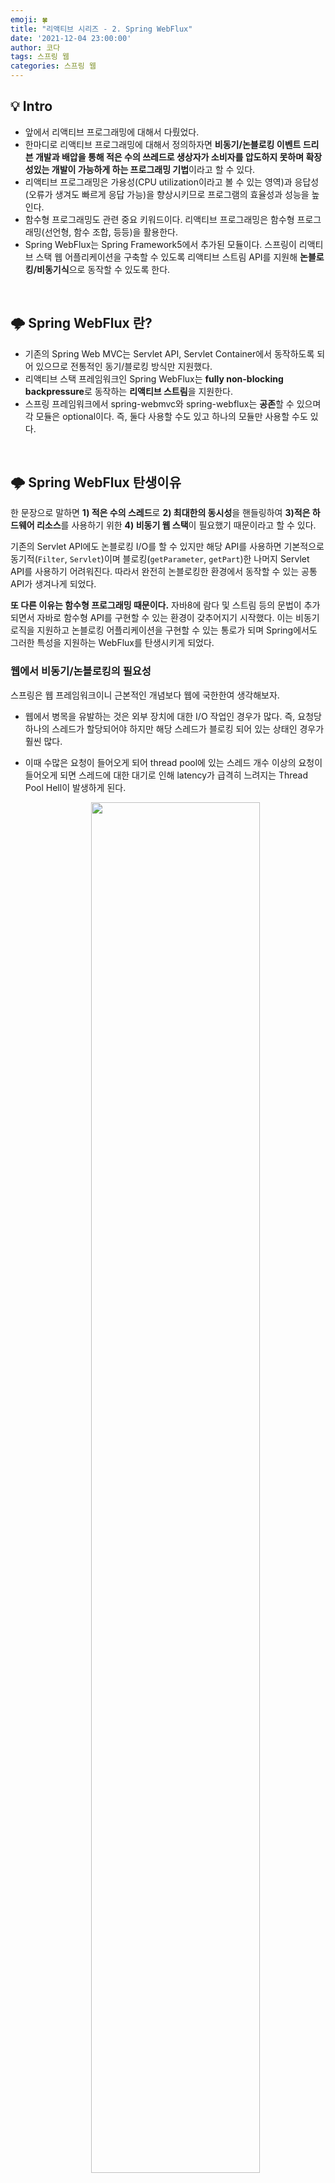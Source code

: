 ```yaml
---
emoji: 🍀
title: "리액티브 시리즈 - 2. Spring WebFlux"
date: '2021-12-04 23:00:00'
author: 코다
tags: 스프링 웹 
categories: 스프링 웹
---
```


## 💡 Intro

- 앞에서 리액티브 프로그래밍에 대해서 다뤘었다.
- 한마디로 리액티브 프로그래밍에 대해서 정의하자면 **비동기/논블로킹 이벤트 드리븐 개발과 배압을 통해 적은 수의 쓰레드로 생상자가 소비자를 압도하지 못하며 확장성있는 개발이 가능하게 하는 프로그래밍 기법**이라고 할 수 있다.
- 리액티브 프로그래밍은 가용성(CPU utilization이라고 볼 수 있는 영역)과 응답성(오류가 생겨도 빠르게 응답 가능)을 향상시키므로 프로그램의 효율성과 성능을 높인다.
- 함수형 프로그래밍도 관련 중요 키워드이다. 리액티브 프로그래밍은 함수형 프로그래밍(선언형, 함수 조합, 등등)을 활용한다.
- Spring WebFlux는 Spring Framework5에서 추가된 모듈이다. 스프링이 리액티브 스택 웹 어플리케이션을 구축할 수 있도록 리액티브 스트림 API를 지원해 **논블로킹/비동기식**으로 동작할 수 있도록 한다.

<br> 

## 🌩 Spring WebFlux 란?

- 기존의 Spring Web MVC는 Servlet API, Servlet Container에서 동작하도록 되어 있으므로 전통적인 동기/블로킹 방식만 지원했다.
- 리액티브 스택 프레임워크인 Spring WebFlux는 **fully non-blocking backpressure**로 동작하는 **리액티브 스트림**을 지원한다.
- 스프링 프레임워크에서 spring-webmvc와 spring-webflux는 **공존**할 수 있으며 각 모듈은 optional이다. 즉, 둘다 사용할 수도 있고 하나의 모듈만 사용할 수도 있다.

<br> 

## 🌩 Spring WebFlux 탄생이유

한 문장으로 말하면 **1) 적은 수의 스레드**로 **2) 최대한의 동시성**을 핸들링하여 **3)적은 하드웨어 리소스**를 사용하기 위한 **4) 비동기 웹 스택**이 필요했기 때문이라고 할 수 있다. 

기존의 Servlet API에도 논블로킹 I/O를 할 수 있지만 해당 API를 사용하면 기본적으로 동기적(`Filter`, `Servlet`)이며 블로킹(`getParameter`, `getPart`)한 나머지 Servlet API를 사용하기 어려워진다. 따라서 완전히 논블로킹한 환경에서 동작할 수 있는 공통 API가 생겨나게 되었다. 

**또 다른 이유는 함수형 프로그래밍 때문이다.** 자바8에 람다 및 스트림 등의 문법이 추가되면서 자바로 함수형 API를 구현할 수 있는 환경이 갖추어지기 시작했다. 이는 비동기 로직을 지원하고 논블로킹 어플리케이션을 구현할 수 있는 통로가 되며 Spring에서도 그러한 특성을 지원하는 WebFlux를 탄생시키게 되었다. 

### 웹에서 비동기/논블로킹의 필요성

스프링은 웹 프레임워크이니 근본적인 개념보다 웹에 국한한여 생각해보자.

- 웹에서 병목을 유발하는 것은 외부 장치에 대한 I/O 작업인 경우가 많다. 즉, 요청당 하나의 스레드가 할당되어야 하지만 해당 스레드가 블로킹 되어 있는 상태인 경우가 훨씬 많다.
- 이때 수많은 요청이 들어오게 되어 thread pool에 있는 스레드 개수 이상의 요청이 들어오게 되면 스레드에 대한 대기로 인해 latency가 급격히 느려지는 Thread Pool Hell이 발생하게 된다.

    <p align="center"><img width="75%" src="https://user-images.githubusercontent.com/63405904/144712827-31460842-a91c-4d90-a53d-91eb797c6421.png"></p>
    
- 그렇다고 스레드를 추가로 생성하는 것은 오버헤드가 큰 작업이며 잦은 context switching으로 오히려 CPU utilization이 떨어져 비효율이 발생한다.
- 따라서 적은 수의 스레드로 동시성을 높이기 위해서는 스레드가 블로킹 되어 있지 않고 외부 I/O 작업이 일어날 때 필요한 다른 작업을 수행하도록 해야한다.
- 점점 더 MSA가 대두되면서 다수의 마이크로서비스로 분리되어 서비스간 메시지 통신을 하는 경우가 잦아졌다. 이런 외부 통신이 많아진 만큼 이 모든 요청을 동기/블로킹 방식으로 처리하면 동시성이 떨어지게 된다.
- 따라서 비동기/논블로킹 형식의 프로그래밍의 필요성이 더욱 강조되기 시작한다.

<br> 

## 🌩 Spring MVC vs. Spring WebFlux

### 구체적으로 어떻게 더 좋은 걸까?

우선 동기/비동기, 블록/논블록에 대한 기본적인 이해가 있다는 것을 전제하에 설명한다. 비동기/논블록 방식이 적용되면 여러 외부 I/O 작업이나 API 호출이 필요할 때 각 경과시간의 합 만큼의 시간이 소요된다. 하지만 비동기/논블록 방식이 적용되는 리액티브라면 각 경과시간 중 최대시간 만큼의 시간이 소요된다. 

어떻게 이런 효과를 (적은 스레드를 가지고!!) 내는지 이해하기 위해서는 리액티브에 빠질 수 없는 키워드인 **event-driven**을 잘 이해해야한다. 일반적으로 event-driven이라고 한다면 다음 그림을 떠올리면 된다. 

<p align="center"><img width="75%" src="https://user-images.githubusercontent.com/63405904/144712817-0bea67a0-5be8-4f10-b403-19e09721a383.png"></p>

주 업무를 하는 주체는 Event loop, Events, Event Handlers이다. 사용자나 외부 요인에 의해 이벤트가 발생하면 이벤트 루프는 해당 이벤트를 받아서 관리하고 알맞은 핸들러에 넘기는 역할을 한다. 핸들러는 해당 이벤트를 처리한다. 

여기서 Event loop는 적은 스레드를 가지고 운용할 수 있다. 따라서 이전에는 각 이벤트에 대한 스레드가 각각 필요했다면 event-driven 형태에선 아무리 이벤트가 많이 발생하더라도 스레드 풀에 있는 적정량의 스레드(주로 CPU 코어 개수거나 두배)로 관리 및 처리할 수 있다. 

번외로 event-driven의 탄생이유에 대해서 말해보자면, 이전에는 예상 가능하게 순차적으로 프로그래밍 진행되곤 했다. 하지만 최근이 GUI가 발전하고 점점 더 사용자와의 인터랙션이 많아지면서 제어할 수 없는 유저 이벤트가 많아지면서 이런 방식이 생겨나고 많이 사용되게 되었다. 

### Spring WebFlux 구조

<p align="center"><img width="75%" src="https://user-images.githubusercontent.com/63405904/144713050-4d280534-1b6c-43c6-8bd1-fa37d4f7fa31.png"></p>

전반적인 Spring WebFlux의 구조를 보면서 리액티브 프로그래밍이 어떻게 적용되었는지 살펴보자. 

사용자 요청이 들어오면 Event loop를 통해서 event가 되어 관리가 된다. 이때 하나의 요청에 하나의 스레드가 배정되는 것이 아니라 적은 스레드로 이벤트 루프에서 관리할 수 있다. 이후 이벤트는 비동기/논블록으로 연산을 처리한다. 연산이 끝나면 콜백 함수로 처리하고 응답한다.

이렇게 Spring WebFlux는 더 효율적으로 I/O를 제어하여 좋은 성능을 낸다. 앞서 언급했던 점점 더 MSA 추세로 여러 서비스가 네트워크 호출을 해야하는 시기에는 더욱 효율적일 수 있다. 

주의해야할 점은 한 곳이라도 동기/블로킹이 되는 곳이 있다면 아무런 효용이 없다는 것이다. 결국 동기/블로킹 호출하는 API에서 병목이 일어나기 때문이다. 

현재 Spring WebFlux의 WebClient로 외부 API를 리액티브 방식으로 처리할 수 있지만 여전히 DB connection과 관련해서는 논블로킹 라이브러리가 많이 사용되고 있지 않다. (R2DBC, jasync sql 등등이 개발중이라고 한다.) 

<br> 

## 🌩 Spring WebFlux 무조건 좋을까?

당연한 이야기겠지만 Spring WebFlux가 무조건 좋지는 않다. (개발에 트레이드 오프는 항상 있으므로!) 그럼 언제 무엇을 쓰는 것이 좋을까? 정답은 없지만 스프링 공식문서에 Spring MVC와 WebFlux를 비교하고 설명한 포인트들을 짚어보자. 

아래 그림은 두개의 공통점과 차이점을 표현한 다이어그램이다. 

<p align="center"><img width="75%" src="https://user-images.githubusercontent.com/63405904/144713072-84bc054d-8073-4090-b2c9-3433ad45db2b.png"></p>

스프링 공식문서에서는 몇가지 상황에 어떠한 것을 제안하는지 적혀있다. 

- 우선 Spring MVC로 어플리케이션이 정상동작하면 굳이 바꿀필요는 없다. 명령형 프로그래밍은 개발하기도, 이해하기도, 디버깅하기도 더 좋다. 즉, 생산성이 더 좋다는 것이다. 리액티브 개념은 이제 막 발전중이기 때문에 기존의 명령형에 비해 라이브러리도 부족하다.
- 만일 자바8의 람다나 코틀린을 사용하는 가벼운 함수형 웹 프레임워크에 관심이 있다면 WebFlux는 좋은 선택이다. WebFlux는 작은 어플리케이션이나 복잡하지 않은 요구사항을 구현한 마이크로서비스에 적합하다.
- MSA에서는 각 어플리케이션이 Spring MVC나 Spring WebFlux를 혼합해서 사용하고 있을 수 있다. 어노테이션 기반의 프로그래밍 모델은 위 두 프레임워크를 재사용하기도 편하게 해준다.
- 어느 어플리케이션에 무엇을 쓸지 헷갈린다면 가장 간단한 방법은 의존성을 체크해보는 것이다. 만일 플로킹 persistence API의 일종인 JPA, JDBC 등을 사용하거나 블로킹 네트워크 API를 사용하고 있다면 Spring MVC가 더 적합하다. 물론 Reactor나 RxJava등을 통해 블로킹 작업을 별도의 스레드에서 처리하도록 하는 것이 가능하지만 여전히 논블로킹 웹 스택의 장점을 온전히 활용하지 못하는 경우다.
- 만일 지금 Spring MVC 어플리케이션을 쓰고 있고 외부 API를 호출해야 한다면 리액티브 `webClient`를 활용해보는 것을 추천한다. 각 요청에 대한 latency가 향상되며 그 장점이 극대화된다.
- 스프링 공식 문서에 이런 내용도 있어서 놀랐다. 공식문서에 따르면 만일 팀에서 적용하고자 한다면 논블로킹이나 선언형 프로그래밍으로 전환하기 위해서는 매우 가파른 러닝커브가 존재한다는 것을 염두해두라고 한다.
    
    우선 가상 효율적으로 전환하는 방식은 현재 구조에서 reactive한 `webClient` 부터 적용해보는 것이다. 그리고 나서 점진적으로 적용을 시작하고 변화로부터 얻는 효용을 계산해보기를 추천한다. 공식문서에서 말하기를 "예상하건데 어플리케이션 전반적인 측면에서 논블로킹 선언형으로의 전환은 불필요할 것이다" 라고 언급한다. 따라서 만일 전환으로 인한 분명한 효용이 눈에 보이지 않거든 우선 논블로킹 I/O가 어떻게 동작하는지부터 공부하기를 추천한다. 
    
<p align="center"><img width="75%" src="https://user-images.githubusercontent.com/63405904/144713083-097806d8-8c1a-4a39-a480-9704274c4bc4.png"></p>

다음 [링크](https://dzone.com/articles/raw-performance-numbers-spring-boot-2-webflux-vs-s)에서는 Springboot와 webFlux의 성능을 측정해 보았다. 초반에 성능이 비슷한 구간이 분명히 있다. 만일 지금 환경이 그 구간이라면 전환은 불필요하다. 오히려 단점이 될 수 있는 것이 기존의 방식은 매우 직관적으고 코드를 작성하고, 디버깅하고, 이해하기 쉽기 때문에 생상성 측면에서 훨씬 뛰어나다. 

<br> 

## 🛋 느낀 점

- 먼저, 스프링 공식문서는 매우 친절하다!!
- 리액티브에 대해서 나름 깊이(힘들게) 공부하고 난 뒤에 WebFlux에 대해서 다시보니 좀 이해가 되는 것 같다.
- 그래서 여기서 러닝커브가 높으므로 이것이 생산성을 떨어뜨릴 수 있으므로 반드시 꼭 필요한 효용성이 눈에 보일 때 적용하라고 한 것이 무엇보다 많이 와닿았다.
- 점점 더 요청이 많아지고 Thread pool의 스레드가 부족하니 나온 해결책이라는 배경을 알게되니 굉장히 흥미로웠다. 불편함을 찾고 문제를 해결하는 것이 멋있다고 느껴졌다.
- 나는 기술로 불편을 해결한 적이 있나 하는 고민을 요즘 많이 하게 된다. 비생산적이고 비효율적인 환경이나 루틴을 문제의식 없이 받아드리기 보다 적극적으로 해결해보자는 생각이 든다.
- 번외로 [Reactive Manifesto](https://www.reactivemanifesto.org/) 내용과 내장되어 있는 용어집도 정리해보고 싶다 🙌
- 처음에 정말 이해가 안갔는데.... 일단 계속 또 보고 또 보고 또 보면 결국 이해가 되는구나 ...💦

<br> 
<br> 

**[참고자료]**

- [https://heeyeah.github.io/spring/2020-02-29-web-flux/](https://heeyeah.github.io/spring/2020-02-29-web-flux/)
- [https://docs.spring.io/spring-framework/docs/current/reference/html/web-reactive.html](https://docs.spring.io/spring-framework/docs/current/reference/html/web-reactive.html)
- [https://www.baeldung.com/spring-webflux](https://www.baeldung.com/spring-webflux)
- [https://alwayspr.tistory.com/44](https://alwayspr.tistory.com/44)
- [https://deepakpol.wordpress.com/2015/09/29/event-driven-and-reactive-architecture/](https://deepakpol.wordpress.com/2015/09/29/event-driven-and-reactive-architecture/)
- [https://dzone.com/articles/raw-performance-numbers-spring-boot-2-webflux-vs-s](https://dzone.com/articles/raw-performance-numbers-spring-boot-2-webflux-vs-s)
- [https://juneyr.dev/reactive-programming](https://juneyr.dev/reactive-programming)

```toc
```